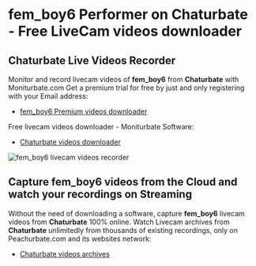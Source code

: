 # fem_boy6 Performer on Chaturbate - Free LiveCam videos downloader

## Chaturbate Live Videos Recorder

Monitor and record livecam videos of **fem_boy6** from **Chaturbate** with Moniturbate.com
Get a premium trial for free by just and only registering with your Email address:
* [fem_boy6 Premium videos downloader](https://moniturbate.com/request-demo-licence-key.html)

Free livecam videos downloader - Moniturbate Software:
* [Chaturbate videos downloader](https://moniturbate.com/moniturbate-download-software.html)

![fem_boy6 livecam videos recorder](https://peachurnet.com/templates/moniturbate-software.png)


## Capture fem_boy6 videos from the Cloud and watch your recordings on Streaming

Without the need of downloading a software, capture **fem_boy6** livecam videos from **Chaturbate** 100% online.
Watch Livecam archives from **Chaturbate** unlimitedly from thousands of existing recordings, only on Peachurbate.com and its websites network:
* [Chaturbate videos archives](https://peachurnet.com/)